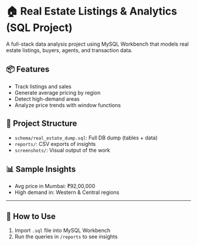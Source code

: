 # 🏠 Real Estate Listings & Analytics (SQL Project)

A full-stack data analysis project using MySQL Workbench that models real estate listings, buyers, agents, and transaction data.

## 📦 Features
- Track listings and sales
- Generate average pricing by region
- Detect high-demand areas
- Analyze price trends with window functions

## 📁 Project Structure
- `schema/real_estate_dump.sql`: Full DB dump (tables + data)
- `reports/`: CSV exports of insights
- `screenshots/`: Visual output of the work

## 📊 Sample Insights
- Avg price in Mumbai: ₹92,00,000
- High demand in: Western & Central regions

---

## 🚀 How to Use
1. Import `.sql` file into MySQL Workbench
2. Run the queries in `/reports` to see insights
